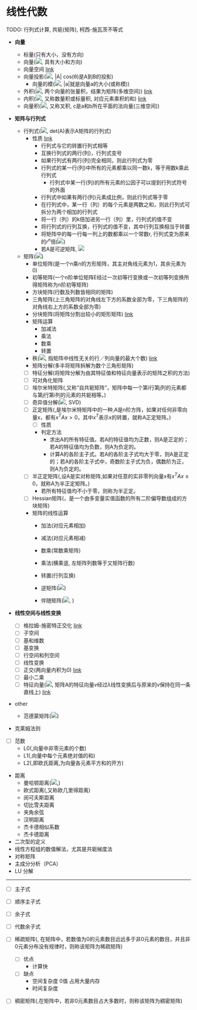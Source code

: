# 线性代数

TODO: 行列式计算, 共轭(矩阵), 柯西-施瓦茨不等式

- **向量**
  - 标量(只有大小，没有方向)
  - 向量(<img src="http://latex.codecogs.com/gif.latex?\vec{a} , \vec{AB}, \begin{bmatrix}
a_{11} & a_{12} & a_{13}\\ 
a_{21} & a_{22} & a_{23}
\end{bmatrix}" />, 具有大小和方向)
  - 向量空间 [link](https://zh.wikipedia.org/wiki/%E5%90%91%E9%87%8F%E7%A9%BA%E9%97%B4)
  - 向量投影(<img src="http://latex.codecogs.com/gif.latex?A \bullet B = | A | | B | \cos \theta" />, |A| cos(θ)是A到B的投影)
    - 向量的模(<img src="http://latex.codecogs.com/gif.latex?|a| = \sqrt{v_1^2 + v_2^2 + ... + v_n^2}" />, |a|就是向量a的大小(或称模))
  - 外积(<img src="http://latex.codecogs.com/gif.latex?c = a \otimes b" />, 两个向量的张量积，结果为矩阵(多维空间)) [link](https://zh.wikipedia.org/wiki/%E5%A4%96%E7%A7%AF)
  - 内积(<img src="http://latex.codecogs.com/gif.latex?a \bullet b" />, 又称数量积或标量积, 对应元素乘积的和) [link](https://zh.wikipedia.org/wiki/%E7%82%B9%E7%A7%AF)
  - 向量积(<img src="http://latex.codecogs.com/gif.latex?c = a \times b" />, 又称叉积, c是a和b所在平面的法向量(三维空间))
- **矩阵与行列式**
  - 行列式(<img src="http://latex.codecogs.com/gif.latex?\begin{vmatrix}
a_{11} & a_{12} & a_{13}\\ 
a_{21} & a_{22} & a_{23}
\end{vmatrix}" />, det(A)表示A矩阵的行列式)
    - 性质 [link](https://zh.wikipedia.org/wiki/%E8%A1%8C%E5%88%97%E5%BC%8F#%E8%A1%8C%E5%88%97%E5%BC%8F%E7%9A%84%E6%80%A7%E8%B3%AA)
      - 行列式与它的转置行列式相等
      - 互换行列式的两行(列)，行列式变号
      - 如果行列式有两行(列)完全相同，则此行列式为零
      - 行列式的某一行(列)中所有的元素都乘以同一数k，等于用数k乘此行列式
        - 行列式中某一行(列)的所有元素的公因子可以提到行列式符号的外面
      - 行列式中如果有两行(列)元素成比例，则此行列式等于零
      - 在行列式中，某一行（列）的每个元素是两数之和，则此行列式可拆分为两个相加的行列式
      - 将一行（列）的k倍加进另一行（列）里，行列式的值不变
      - 将行列式的行列互换，行列式的值不变，其中行列互换相当于转置
      - 将矩阵中的每一行每一列上的数都乘以一个常数r, 行列式变为原来的$r^n$倍(<img src="http://latex.codecogs.com/gif.latex?det(AB) = det(A) det(B) , det(rA) = r^ndet(A)" />)
      - 若A是可逆矩阵, <img src="http://latex.codecogs.com/gif.latex?det(A^{-1}) = (det(A))^{-1}" />
  - 矩阵(<img src="http://latex.codecogs.com/gif.latex?\begin{pmatrix}
a_{11} & a_{12} & a_{13}\\ 
a_{21} & a_{22} & a_{23}
\end{pmatrix}" />)
    - 单位矩阵(是一个n乘n的方形矩阵，其主对角线元素为1，其余元素为0)
    - 初等矩阵(一个n阶单位矩阵E经过一次初等行变换或一次初等列变换所得矩阵称为n阶初等矩阵)
    - 方块矩阵(行数及列数皆相同的矩阵)
    - 三角矩阵(上三角矩阵的对角线左下方的系数全部为零，下三角矩阵的对角线右上方的系数全部为零)
    - 分块矩阵(将矩阵分割出较小的矩形矩阵) [link](https://zh.wikipedia.org/wiki/%E5%88%86%E5%A1%8A%E7%9F%A9%E9%99%A3)
    - 矩阵运算
      - 加减法
      - 乘法
      - 数乘
      - 转置
    - 秩(<img src="http://latex.codecogs.com/gif.latex?r(A) , rank(A) , rk(A)" />, 指矩阵中线性无关的行／列向量的最大个数) [link](https://zh.wikipedia.org/wiki/%E7%A7%A9_(%E7%BA%BF%E6%80%A7%E4%BB%A3%E6%95%B0))
    - 矩阵分解(多半将矩阵拆解为数个三角形矩阵)
    - [ ] 特征分解(将矩阵分解为由其特征值和特征向量表示的矩阵之积的方法)
    - [ ] 可对角化矩阵
    - [ ] 埃尔米特矩阵(,又称“自共轭矩阵“，矩阵中每一个第i行第j列的元素都与第j行第i列的元素的共轭相等。)
    - [ ] 奇异值分解(<img src="http://latex.codecogs.com/gif.latex?M = U \sum V^*" />, SVD)
    - [ ] 正定矩阵(,是埃尔米特矩阵中的一种,A是n阶方阵，如果对任何非零向量x，都有$x^TAx>0$，其中$x^T$表示x的转置，就称A正定矩阵。)
      - [ ] 性质
      - 判定方法
        - 求出A的所有特征值。若A的特征值均为正数，则A是正定的；若A的特征值均为负数，则A为负定的。
        - 计算A的各阶主子式。若A的各阶主子式均大于零，则A是正定的；若A的各阶主子式中，奇数阶主子式为负，偶数阶为正，则A为负定的。
    - [ ] 半正定矩阵(,设A是实对称矩阵,如果对任意的实非零列向量x有$x^TAx≥0$，就称A为半正定矩阵。)
      - 若所有特征值均不小于零，则称为半正定。
    - [ ] Hessian矩阵(，是一个由多变量实值函数的所有二阶偏导数组成的方块矩阵)
    - 矩阵的线性运算
      - 加法(对应元素相加)
      - 减法(对应元素相减)
      - 数乘(常数乘矩阵)
      - 乘法(横乘竖, 左矩阵列数等于又矩阵行数)
      - 转置(行列互换)

      - 逆矩阵(<img src="http://latex.codecogs.com/gif.latex?A^{-1}" />)
      - 伴随矩阵(<img src="http://latex.codecogs.com/gif.latex?A^*" />, )

- **线性空间与线性变换**
  - [ ] 格拉姆-施密特正交化 [link](https://zh.wikipedia.org/wiki/%E6%A0%BC%E6%8B%89%E5%A7%86-%E6%96%BD%E5%AF%86%E7%89%B9%E6%AD%A3%E4%BA%A4%E5%8C%96)
  - [ ] 子空间
  - [ ] 基和维数
  - [ ] 基变换
  - [ ] 行空间和列空间
  - [ ] 线性变换
  - [ ] 正交(两向量内积为0) [link](https://zh.wikipedia.org/wiki/%E6%AD%A3%E4%BA%A4)
  - [ ] 最小二乘
  - [ ] 特征向量(<img src="http://latex.codecogs.com/gif.latex?Av = \lambda v" />, 矩阵A的特征向量$v$经过$\lambda$线性变换后与原来的$v$保持在同一条直线上) [link](https://zh.wikipedia.org/wiki/%E7%89%B9%E5%BE%81%E5%80%BC%E5%92%8C%E7%89%B9%E5%BE%81%E5%90%91%E9%87%8F)

- other
  - 范德蒙矩阵(<img src="http://latex.codecogs.com/gif.latex?\prod" />)

- 克莱姆法则
- [ ] 范数
  - L0(,向量中非零元素的个数)
  - L1(,向量中每个元素绝对值的和)
  - L2(,即欧氏距离,为向量各元素平方和的开方)
- 距离
  - 曼哈顿距离(<img src="http://latex.codecogs.com/gif.latex?d(i, j) = |x_1 - x_2| + |y_1 - y_2|" />,)
  - 欧式距离(,又称欧几里得距离)
  - 闵可夫斯距离
  - 切比雪夫距离
  - 夹角余弦
  - 汉明距离
  - 杰卡德相似系数
  - 杰卡德距离
- 二次型的定义
- 线性方程组的数值解法，尤其是共轭梯度法
- 对称矩阵
- 主成分分析（PCA）
- LU 分解


***

- [ ] 主子式
- [ ] 顺序主子式
- [ ] 余子式
- [ ] 代数余子式

- [ ] 稀疏矩阵(, 在矩阵中，若数值为0的元素数目远远多于非0元素的数目，并且非0元素分布没有规律时，则称该矩阵为稀疏矩阵)
  - [ ] 优点
    - 计算快
  - [ ] 缺点
    - 空间复杂度  0值 占用大量内存
    - 时间复杂度
- [ ] 稠密矩阵(,在矩阵中，若非0元素数目占大多数时，则称该矩阵为稠密矩阵)
